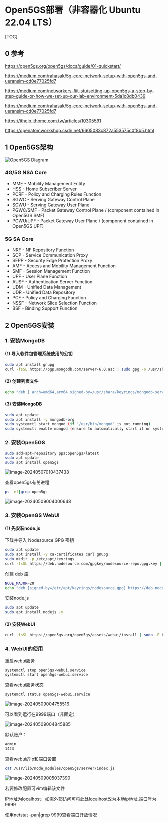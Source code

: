 # Open5GS部署（非容器化 Ubuntu 22.04 LTS）

[TOC]

## 0 参考

https://open5gs.org/open5gs/docs/guide/01-quickstart/

https://medium.com/rahasak/5g-core-network-setup-with-open5gs-and-ueransim-cd0e77025fd7

https://medium.com/networkers-fiit-stu/setting-up-open5gs-a-step-by-step-guide-or-how-we-set-up-our-lab-environment-5da1c8db0439

https://medium.com/rahasak/5g-core-network-setup-with-open5gs-and-ueransim-cd0e77025fd7

https://ithelp.ithome.com.tw/articles/10305591

https://openatomworkshop.csdn.net/6605083c872a553575c0f8b5.html

## 1 Open5GS架构

![Open5GS Diagram](./open5gs.assets/Open5GS_CUPS-01.jpg)

### 4G/5G NSA Core

- MME - Mobility Management Entity
- HSS - Home Subscriber Server
- PCRF - Policy and Charging Rules Function
- SGWC - Serving Gateway Control Plane
- SGWU - Serving Gateway User Plane
- PGWC/SMF - Packet Gateway Control Plane / (component contained in Open5GS SMF)
- PGWU/UPF - Packet Gateway User Plane / (component contained in Open5GS UPF)

### 5G SA Core

- NRF - NF Repository Function
- SCP - Service Communication Proxy
- SEPP - Security Edge Protection Proxy
- AMF - Access and Mobility Management Function
- SMF - Session Management Function
- UPF - User Plane Function
- AUSF - Authentication Server Function
- UDM - Unified Data Management
- UDR - Unified Data Repository
- PCF - Policy and Charging Function
- NSSF - Network Slice Selection Function
- BSF - Binding Support Function

## 2 Open5GS安装

### 1. 安装MongoDB

#### (1) 导入软件包管理系统使用的公钥

```bash
sudo apt install gnupg
curl -fsSL https://pgp.mongodb.com/server-6.0.asc | sudo gpg -o /usr/share/keyrings/mongodb-server-6.0.gpg --dearmor
```

#### (2) 创建列表文件

```bash
echo "deb [ arch=amd64,arm64 signed-by=/usr/share/keyrings/mongodb-server-6.0.gpg] https://repo.mongodb.org/apt/ubuntu jammy/mongodb-org/6.0 multiverse" | sudo tee /etc/apt/sources.list.d/mongodb-org-6.0.list
```

#### (3) 安装MongoDB

```bash
sudo apt update
sudo apt install -y mongodb-org
sudo systemctl start mongod (if '/usr/bin/mongod' is not running)
sudo systemctl enable mongod (ensure to automatically start it on system boot)
```

### 2. 安装Open5GS

```bash
sudo add-apt-repository ppa:open5gs/latest
sudo apt update
sudo apt install open5gs
```

![image-20240507010437438](./open5gs.assets/image-20240507010437438.png)

查看open5gs有关进程

```bash
ps -ef|grep open5gs
```

![image-20240509004000648](./open5gs.assets/image-20240509004000648.png)

### 3. 安装OpenGS WebUI

#### (1) 先安装node.js

下载并导入 Nodesource GPG 密钥

```bash
sudo apt update
sudo apt install -y ca-certificates curl gnupg
sudo mkdir -p /etc/apt/keyrings
curl -fsSL https://deb.nodesource.com/gpgkey/nodesource-repo.gpg.key | sudo gpg --dearmor -o /etc/apt/keyrings/nodesource.gpg
```

创建 deb 库

```bash
NODE_MAJOR=20
echo "deb [signed-by=/etc/apt/keyrings/nodesource.gpg] https://deb.nodesource.com/node_$NODE_MAJOR.x nodistro main" | sudo tee /etc/apt/sources.list.d/nodesource.list
```

安装node.js

```bash
sudo apt update
sudo apt install nodejs -y
```

#### (2) 安装WebUI

```bash
curl -fsSL https://open5gs.org/open5gs/assets/webui/install | sudo -E bash -
```

### 4. WebUI的使用

重启webui服务

```bash
systemctl stop open5gs-webui.service
systemctl start open5gs-webui.service
```

查看webui服务状态
```bash
systemctl status open5gs-webui.service
```

![image-20240509004755516](./open5gs.assets/image-20240509004755516.png)

可以看到运行在9999端口（非固定）

![image-20240509004845885](./open5gs.assets/image-20240509004845885.png)

默认账户：

```bash
admin
1423
```

查看webui的ip和端口设置
```bash
cat /usr/lib/node_modules/open5gs/server/index.js
```

![image-20240509005037390](./open5gs.assets/image-20240509005037390.png)

若要修改配置可vim编辑该文件

IP地址为localhost，如需外部访问可将此处localhost改为本地ip地址,端口号为9999

使用netstat -pan|grep 9999查看端口开放情况
